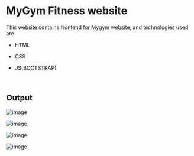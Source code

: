 # MyGym Fitness website
This website contains frontend for Mygym website, and technologies used are 
* HTML    
 
* CSS

* JS(BOOTSTRAP)

<br>

## Output
![image](https://github.com/anmol957/web_dev_projects/assets/61040390/2e4f0baa-2e6f-4eaa-9625-cb77e8ad439e)

![image](https://github.com/anmol957/web_dev_projects/assets/61040390/b882f2b4-1670-4a81-8646-7cd856e40130)

![image](https://github.com/anmol957/web_dev_projects/assets/61040390/8f75afaa-2f01-4b55-9b4b-5b20cc411d0b)

![image](https://github.com/anmol957/web_dev_projects/assets/61040390/68bc520e-e4a8-4edc-9c46-b5d0aa2f650f)
